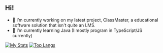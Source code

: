 ## Hi!

- 🔭 I’m currently working on my latest project, ClassMaster, a educational software solution that isn't quite an LMS.
- 🌱 I’m currently learning Java (I mostly program in TypeScript/JS currently)

[![My Stats](https://github-readme-stats.vercel.app/api?username=nexnot&theme=nightowl)](https://github.com/anuraghazra/github-readme-stats)
[![Top Langs](https://github-readme-stats.vercel.app/api/top-langs/?username=nexnot&theme=nightowl&layout=compact)](https://github.com/anuraghazra/github-readme-stats)
